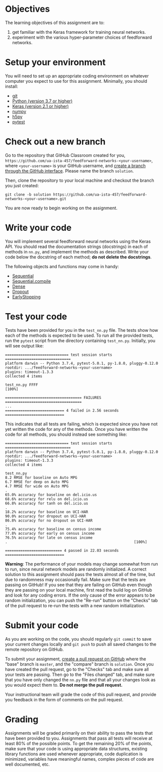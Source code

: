 # Objectives

The learning objectives of this assignment are to:
1. get familiar with the Keras framework for training neural networks.
2. experiment with the various hyper-parameter choices of feedforward networks.

# Setup your environment

You will need to set up an appropriate coding environment on whatever computer
you expect to use for this assignment.
Minimally, you should install:

* [git](https://git-scm.com/downloads)
* [Python (version 3.7 or higher)](https://www.python.org/downloads/)
* [Keras (version 2.1 or higher)](https://keras.io/)
* [numpy](http://www.numpy.org/)
* [h5py](https://www.h5py.org/)
* [pytest](https://docs.pytest.org/)

# Check out a new branch

Go to the repository that GitHub Classroom created for you,
`https://github.com/ua-ista-457/feedforward-networks-<your-username>`, where
`<your-username>` is your GitHub username, and
[create a branch through the GitHub interface](https://help.github.com/articles/creating-and-deleting-branches-within-your-repository/).
Please name the branch `solution`.

Then, clone the repository to your local machine and checkout the branch you
just created:
```
git clone -b solution https://github.com/ua-ista-457/feedforward-networks-<your-username>.git
```
You are now ready to begin working on the assignment.

# Write your code

You will implement several feedforward neural networks using the Keras API.
You should read the documentation strings (docstrings) in each of methods in
`nn.py`, and implement the methods as described.
Write your code below the docstring of each method;
**do not delete the docstrings**.

The following objects and functions may come in handy:
* [Sequential](https://keras.io/models/sequential/)
* [Sequential.compile](https://keras.io/models/sequential/#add)
* [Dense](https://keras.io/layers/core/#dense)
* [Dropout](https://keras.io/layers/core/#dropout)
* [EarlyStopping](https://keras.io/callbacks/#earlystopping)

# Test your code

Tests have been provided for you in the `test_nn.py` file.
The tests show how each of the methods is expected to be used.
To run all the provided tests, run the ``pytest`` script from the directory
containing ``test_nn.py``.
Initially, you will see output like:
```
============================= test session starts ==============================
platform darwin -- Python 3.7.4, pytest-5.0.1, py-1.8.0, pluggy-0.12.0
rootdir: .../feedforward-networks-<your-username>
plugins: timeout-1.3.3
collected 4 items

test_nn.py FFFF                                                          [100%]

=================================== FAILURES ===================================
...
=========================== 4 failed in 2.56 seconds ===========================
```
This indicates that all tests are failing, which is expected since you have not
yet written the code for any of the methods.
Once you have written the code for all methods, you should instead see
something like:
```
============================= test session starts ==============================
platform darwin -- Python 3.7.4, pytest-5.0.1, py-1.8.0, pluggy-0.12.0
rootdir: .../feedforward-networks-<your-username>
plugins: timeout-1.3.3
collected 4 items

test_nn.py
8.2 RMSE for baseline on Auto MPG
6.7 RMSE for deep on Auto MPG
4.7 RMSE for wide on Auto MPG
.
65.0% accuracy for baseline on del.icio.us
68.6% accuracy for relu on del.icio.us
66.8% accuracy for tanh on del.icio.us
.
18.2% accuracy for baseline on UCI-HAR
90.0% accuracy for dropout on UCI-HAR
86.8% accuracy for no dropout on UCI-HAR
.
75.4% accuracy for baseline on census income
77.8% accuracy for early on census income
76.5% accuracy for late on census income
.                                                          [100%]

========================== 4 passed in 22.03 seconds ===========================
```
**Warning**: The performance of your models may change somewhat from run to run,
since neural network models are randomly initialized.
A correct solution to this assignment should pass the tests almost all of the
time, but due to randomness may occasionally fail.
Make sure that the tests are passing on GitHub!
If you see that they are failing on GitHub even though they are passing on your
local machine, first read the build log on GitHub and look for any coding
errors.
If the only cause of the error appears to be random initialization, you can push
the "Re-run" button on the "Checks" tab of the pull request to re-run the tests
with a new random initialization.

# Submit your code

As you are working on the code, you should regularly `git commit` to save your
current changes locally and `git push` to push all saved changes to the remote
repository on GitHub.

To submit your assignment,
[create a pull request on GitHub](https://help.github.com/articles/creating-a-pull-request/#creating-the-pull-request)
where the "base" branch is ``master``, and the "compare" branch is ``solution``.
Once you have created the pull request, go to the "Checks" tab and make sure all
your tests are passing.
Then go to the "Files changed" tab, and make sure that you have only changed
the `nn.py` file and that all your changes look as you would expect them to.
**Do not merge the pull request.**

Your instructional team will grade the code of this pull request, and provide
you feedback in the form of comments on the pull request.

# Grading

Assignments will be graded primarily on their ability to pass the tests that
have been provided to you.
Assignments that pass all tests will receive at least 80% of the possible
points.
To get the remaining 20% of the points, make sure that your code is using
appropriate data structures, existing library functions are used whenever
appropriate, code duplication is minimized, variables have meaningful names,
complex pieces of code are well documented, etc.
